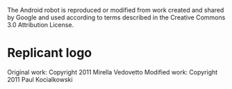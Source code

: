 The Android robot is reproduced or modified from work created and shared by Google and used according to terms described in the Creative Commons 3.0 Attribution License.

# Replicant logo
Original work: Copyright 2011 Mirella Vedovetto Modified work: Copyright 2011 Paul Kocialkowski
